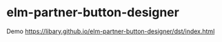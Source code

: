 # elm-partner-button-designer
Demo https://libary.github.io/elm-partner-button-designer/dst/index.html

